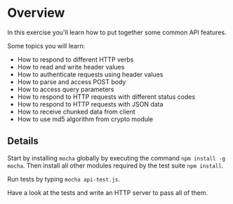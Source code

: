 # Overview

In this exercise you'll learn how to put together some common API features. 

Some topics you will learn:

* How to respond to different HTTP verbs
* How to read and write header values
* How to authenticate requests using header values
* How to parse and access POST body 
* How to access query parameters
* How to respond to HTTP requests with different status codes
* How to respond to HTTP requests with JSON data
* How to receive chunked data from client
* How to use md5 algorithm from crypto module

## Details

Start by installing `mocha` globally by executing the command `npm install -g mocha`. Then install all other modules required by the test suite `npm install`.

Run tests by typing `mocha api-test.js`.

Have a look at the tests and write an HTTP server to pass all of them.

